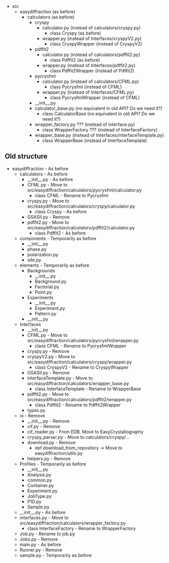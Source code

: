* src
  * easydiffraction (as before)
    * calculators (as before)
      * cryspy
        * calculator.py (instead of calculators/cryspy.py)
          * class Cryspy (as before)
        * wrapper.py (instead of Interfaces/cryspyV2.py)
          * class CryspyWrapper (instead of CryspyV2)
      * pdffit2
        * calculator.py (instead of calculators/pdffit2.py)
          * class Pdffit2 (as before)
        * wrapper.py (instead of Interfaces/pdffit2.py)
          * class Pdffit2Wrapper (instead of Pdffit2)
      * pycrysfml
        * calculator.py (instead of calculators/CFML.py)
          * class Pycrysfml (instead of CFML)
        * wrapper.py (instead of Interfaces/CFML.py)
          * class PycrysfmlWrapper (instead of CFML)
      * \_\_init\_\_.py
      * calculator_base.py (no equivalent in old API? Do we need it?)
        * class CalculatorBase (no equivalent in old API? Do we need it?)
      * wrapper_factory.py ??? (instead of interface.py)
        * class WrapperFactory ??? (instead of InterfaceFactory)
      * wrapper_base.py (instead of Interfaces/interfaceTemplate.py)
        * class WrapperBase (instead of InterfaceTemplate)




## Old structure

* easydiffraction - As before
  * calculators - As before
    * \_\_init\_\_.py - As before
    * CFML.py - Move to src/easydiffraction/calculators/pycrysfml/calculator.py
      * class CFML - Rename to Pycrysfml
    * cryspy.py - Move to src/easydiffraction/calculators/cryspy/calculator.py
      * class Cryspy - As before
    * GSASII.py - Remove
    * pdffit2.py - Move to src/easydiffraction/calculators/pdffit2/calculator.py
      * class Pdffit2 - As before
  * components - Temporarily as before
    * \_\_init\_\_.py
    * phase.py
    * polarization.py
    * site.py
  * elements - Temporarily as before
    * Backgrounds
      * \_\_init\_\_.py
      * Background.py
      * Factorial.py
      * Point.py
    * Experiments
      * \_\_init\_\_.py
      * Experiment.py
      * Pattern.py
    * \_\_init\_\_.py
  * Interfaces
    * \_\_init\_\_.py
    * CFML.py - Move to src/easydiffraction/calculators/pycrysfml/wrapper.py
      * class CFML - Rename to PycrysfmlWrapper
    * cryspy.py - Remove
    * cryspyV2.py - Move to src/easydiffraction/calculators/cryspy/wrapper.py
      * class CryspyV2 - Rename to CryspyWrapper
    * GSASII.py - Remove
    * interfaceTemplate.py - Move to src/easydiffraction/calculators/wrapper_base.py
      * class InterfaceTemplate - Rename to WrapperBase
    * pdffit2.py - Move to src/easydiffraction/calculators/pdffit2/wrapper.py
      * class Pdffit2 - Rename to Pdffit2Wrapper
    * types.py
  * io - Remove
    * \_\_init\_\_.py - Remove
    * cif.py - Remove
    * cif_reader.py - From EDB. Move to EasyCrystallography
    * cryspy_parser.py - Move to calculators/cryspy/...
    * download.py - Remove
      * def download_from_repository -> Move to easydiffraction/utils.py
    * helpers.py - Remove
  * Profiles - Temporarily as before
    * \_\_init\_\_.py
    * Analysis.py
    * common.py
    * Container.py
    * Experiment.py
    * JobType.py
    * P1D.py
    * Sample.py
  * \_\_init\_\_.py - As before
  * interfaces.py - Move to src/easydiffraction/calculators/wrapper_factory.py
    * class InterfaceFactory - Rename to WrapperFactory
  * Job.py - Rename to job.py
  * Jobs.py - Remove
  * main.py - As before
  * Runner.py - Remove
  * sample.py - Temporarily as before